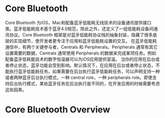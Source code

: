 # Core Bluetooth
Core Bluetooth 为iOS，Mac和配备蓝牙低能耗无线技术的设备通讯提供接口类。蓝牙低能耗技术基于蓝牙4.0规范，除此之外，还定义了一组低能耗设备间通讯协议。Core Bluetooth 框架是对蓝牙低能耗协议栈的抽象封装，隐藏了很多底层的实现细节，使开发者更专注于应用和蓝牙低能耗设置的交互。
在蓝牙低能耗通信中，有两个关键参与者，Centrals 和 Peripherals。Peripherals 通常有其它设置需要的数据，Centrals 通常使用 Peripherals 的数据来完成某项任务。例如配备蓝牙低耗能技术的数字恒温器可以为iOS应用提供室温。
当你的应用在后台或者停止状态，蓝牙功能会受到影响。默认情况下，在应用在后台或者停止状态，不能执行蓝牙低能耗任务。如果需要在后台执行蓝牙低能耗任务，可以声明支持一种或者两种蓝牙后台执行模式，一种 central role，一种 peripherals role。即使支持后台执行模式，某些蓝牙任务在后台执行是不同的，在开发应用的时候需要考虑这些因素。

# Core Bluetooth Overview


